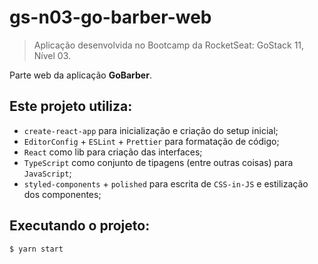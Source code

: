 # gs-n03-go-barber-web

> Aplicação desenvolvida no Bootcamp da RocketSeat: GoStack 11, Nível 03.

Parte web da aplicação **GoBarber**.

## Este projeto utiliza:

- `create-react-app` para inicialização e criação do setup inicial;
- `EditorConfig` + `ESLint` + `Prettier` para formatação de código;
- `React` como lib para criação das interfaces;
- `TypeScript` como conjunto de tipagens (entre outras coisas) para `JavaScript`;
- `styled-components` + `polished` para escrita de `CSS-in-JS` e estilização dos componentes;

## Executando o projeto:

```sh
$ yarn start
```
